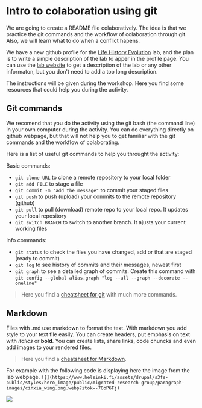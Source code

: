 # Intro to colaboration using git

We are going to create a README file colaboratively. The idea is that we practice the git commands and the workflow of colaboration through git. Also, we will learn what to do when a conflict hapens. 

We have a new github profile for the [Life History Evolution](https://github.com/Life-History-Evolution-Research-group) lab, and the plan is to write a simple description of the lab to apper in the profile page. 
You can use the [lab website](https://www.helsinki.fi/en/researchgroups/life-history-evolution) to get a description of the lab or any other informaton, but you don't need to add a too long description. 

The instructions will be given during the workshop. Here you find some resources that could help you during the activity. 

## Git commands

We recomend that you do the activity using the git bash (the command line) in your own computer during the activity. You can do everything directly on github webpage, but that will not help you to get familiar with the git commands and the workflow of colaborating. 

Here is a list of useful git commands to help you throught the activity: 

Basic commands: 
- `git clone URL` to clone a remote repository to your local folder  
- `git add FILE` to stage a file  
- `git commit -m "add the message"` to commit your staged files  
- `git push` to push (upload) your commits to the remote repository (github)  
- `git pull` to pull (download) remote repo to your local repo. It updates your local repository
- `git switch BRANCH` to switch to another branch. It ajusts your current working files 

Info commands: 
- `git status` to check the files you have changed, add or that are staged (ready to commit) 
- `git log` to see history of commits and their messages, newest first
- `git graph` to see a detailed graph of commits. Create this command with `git config --global alias.graph "log --all --graph --decorate --oneline"`

> Here you find a [cheatsheet for git](https://aaltoscicomp.github.io/cheatsheets/git-the-way-you-need-it-cheatsheet.pdf) with much more commands. 

## Markdown

Files with .md use markdown to format the text. With markdown you add style to your text file easily. 
You can create headers, put emphasis on text with *italics* or **bold**. You can create lists, share links, code chuncks and even add images to your rendered files. 

> Here you find a [cheatsheet for Markdown](https://www.markdownguide.org/cheat-sheet/).

For example with the following code is displaying here the image from the lab webpage.
 `![](https://www.helsinki.fi/assets/drupal/s3fs-public/styles/hero_image/public/migrated-research-group/paragraph-images/cinxia_wing.png.webp?itok=-70oP6Fj)` 

![](https://www.helsinki.fi/assets/drupal/s3fs-public/styles/hero_image/public/migrated-research-group/paragraph-images/cinxia_wing.png.webp?itok=-70oP6Fj)



